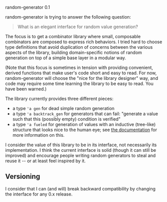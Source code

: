random-generator 0.1

random-generator is trying to answer the following question:

> What is an elegant interface for random value generation?

The focus is to get a combinator library where small, composable
combinators are composed to express rich behaviors. I tried hard to
choose type definitions that avoid duplication of concerns between the
various aspects of the library, building domain-specific notions of
random generation on top of a simple base layer in a modular way.

(Note that this focus is sometimes in tension with providing
convenient, derived functions that make user's code short and easy to
read. For now, random-generator will choose the "nice for the library
designer" way, and code may require some time learning the library to
be easy to read. You have been warned.)

The library currently provides three different pieces:

- a type `'a gen` for dead simple random generation
- a type `'a backtrack_gen` for generators that can fail:
  "generate a value such that this (possibly empty) condition is verified"
- a type `'a fueled` for generation of values with an inductive
  (tree-like) structure that looks nice to the human eye; see [the
  documentation](http://gasche.github.io/random-generator/doc/Generator.html#2_fueledgenerators) for more information on this.

I consider the value of this library to be in its interface, not
necessarily its implementation. I think the current interface is solid
(though it can still be improved) and encourage people writing random
generators to steal and reuse it -- or at least feel inspired by it.

## Versioning

I consider that I can (and will) break backward compatibility by
changing the interface for any 0.x release.
